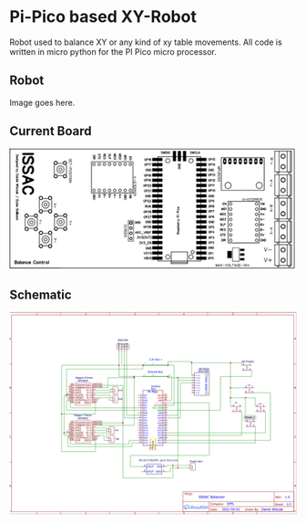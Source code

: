 # Pi-Pico based XY-Robot
Robot used to balance XY or any kind of xy table movements. All code is written in micro python for the PI Pico micro processor.


## Robot
Image goes here.

## Current Board
<img src="https://github.com/danielwilczak101/Pi-Pico_XY-Robot/blob/media/images/board_layout.png">

## Schematic
<img src="https://github.com/danielwilczak101/Pi-Pico_XY-Robot/blob/media/images/schematic_drawing.png" width="900px">
